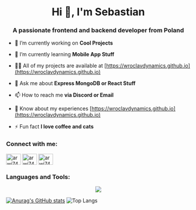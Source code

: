 <h1 align="center">Hi 👋, I'm Sebastian</h1>
<h3 align="center">A passionate frontend and backend developer from Poland</h3>

- 🔭 I’m currently working on **Cool Projects**

- 🌱 I’m currently learning **Mobile App Stuff**

- 👨‍💻 All of my projects are available at [https://wroclavdynamics.github.io](https://wroclavdynamics.github.io)

- 💬 Ask me about **Express MongoDB or React Stuff**

- 📫 How to reach me **via Discord or Email**

- 📄 Know about my experiences [https://wroclavdynamics.github.io](https://wroclavdynamics.github.io)

- ⚡ Fun fact **I love coffee and cats**

<h3 align="left">Connect with me:</h3>
<p align="left">
<a href="https://instagram.com/arwi74" target="blank"><img align="center" src="https://raw.githubusercontent.com/rahuldkjain/github-profile-readme-generator/master/src/images/icons/Social/instagram.svg" alt="arwi74" height="30" width="40" /></a>
<a href="https://www.youtube.com/c/arwi74" target="blank"><img align="center" src="https://raw.githubusercontent.com/rahuldkjain/github-profile-readme-generator/master/src/images/icons/Social/youtube.svg" alt="arwi74" height="30" width="40" /></a>
<a href="https://discord.gg/arwi74#3127" target="blank"><img align="center" src="https://raw.githubusercontent.com/rahuldkjain/github-profile-readme-generator/master/src/images/icons/Social/discord.svg" alt="arwi74#3127" height="30" width="40" /></a>
</p>

<h3 align="left">Languages and Tools:</h3>
<p align="center">
  <a href="https://skillicons.dev">
    <img src="https://skillicons.dev/icons?i=aws,azure,cs,css,discord,bots,electron,express,gcp,git,html,js,linux,lua,mysql,nginx,nodejs,ps,postman,react,unity,vscode,babel,figma,vue," />
  </a>

  [![Anurag's GitHub stats](https://github-readme-stats.vercel.app/api?username=arqi74&locale=pl)](https://github.com/anuraghazra/github-readme-stats) ![Top Langs](https://github-readme-stats.vercel.app/api/top-langs/?username=arqi74&layout=compact&locale=pl) 
</p>
